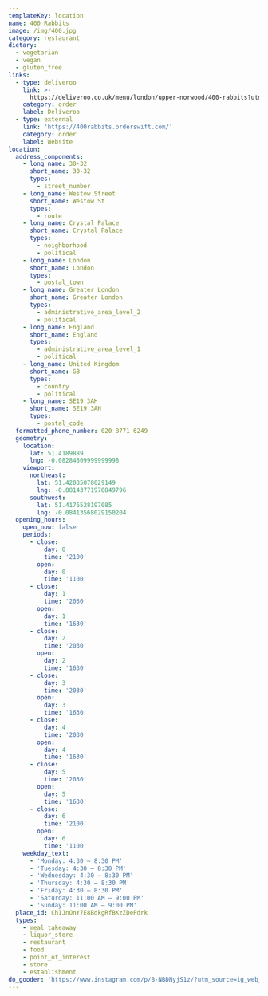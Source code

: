 ```yaml
---
templateKey: location
name: 400 Rabbits
image: /img/400.jpg
category: restaurant
dietary:
  - vegetarian
  - vegan
  - gluten_free
links:
  - type: deliveroo
    link: >-
      https://deliveroo.co.uk/menu/london/upper-norwood/400-rabbits?utm_medium=affiliate&utm_source=google_maps_link
    category: order
    label: Deliveroo
  - type: external
    link: 'https://400rabbits.orderswift.com/'
    category: order
    label: Website
location:
  address_components:
    - long_name: 30-32
      short_name: 30-32
      types:
        - street_number
    - long_name: Westow Street
      short_name: Westow St
      types:
        - route
    - long_name: Crystal Palace
      short_name: Crystal Palace
      types:
        - neighborhood
        - political
    - long_name: London
      short_name: London
      types:
        - postal_town
    - long_name: Greater London
      short_name: Greater London
      types:
        - administrative_area_level_2
        - political
    - long_name: England
      short_name: England
      types:
        - administrative_area_level_1
        - political
    - long_name: United Kingdom
      short_name: GB
      types:
        - country
        - political
    - long_name: SE19 3AH
      short_name: SE19 3AH
      types:
        - postal_code
  formatted_phone_number: 020 8771 6249
  geometry:
    location:
      lat: 51.4189889
      lng: -0.08284809999999998
    viewport:
      northeast:
        lat: 51.42035078029149
        lng: -0.08143771970849796
      southwest:
        lat: 51.4176528197085
        lng: -0.08413568029150204
  opening_hours:
    open_now: false
    periods:
      - close:
          day: 0
          time: '2100'
        open:
          day: 0
          time: '1100'
      - close:
          day: 1
          time: '2030'
        open:
          day: 1
          time: '1630'
      - close:
          day: 2
          time: '2030'
        open:
          day: 2
          time: '1630'
      - close:
          day: 3
          time: '2030'
        open:
          day: 3
          time: '1630'
      - close:
          day: 4
          time: '2030'
        open:
          day: 4
          time: '1630'
      - close:
          day: 5
          time: '2030'
        open:
          day: 5
          time: '1630'
      - close:
          day: 6
          time: '2100'
        open:
          day: 6
          time: '1100'
    weekday_text:
      - 'Monday: 4:30 – 8:30 PM'
      - 'Tuesday: 4:30 – 8:30 PM'
      - 'Wednesday: 4:30 – 8:30 PM'
      - 'Thursday: 4:30 – 8:30 PM'
      - 'Friday: 4:30 – 8:30 PM'
      - 'Saturday: 11:00 AM – 9:00 PM'
      - 'Sunday: 11:00 AM – 9:00 PM'
  place_id: ChIJnQnY7E8BdkgRfBKzZDePdrk
  types:
    - meal_takeaway
    - liquor_store
    - restaurant
    - food
    - point_of_interest
    - store
    - establishment
do_gooder: 'https://www.instagram.com/p/B-NBDNyjS1z/?utm_source=ig_web_copy_link'
---
```

